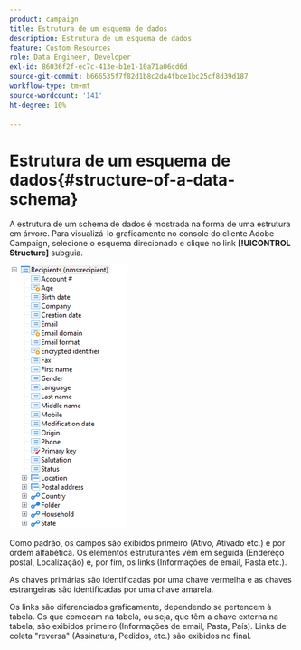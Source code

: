 ```yaml
---
product: campaign
title: Estrutura de um esquema de dados
description: Estrutura de um esquema de dados
feature: Custom Resources
role: Data Engineer, Developer
exl-id: 86036f2f-ec7c-413e-b1e1-10a71a06cd6d
source-git-commit: b666535f7f82d1b8c2da4fbce1bc25cf8d39d187
workflow-type: tm+mt
source-wordcount: '141'
ht-degree: 10%

---
```


# Estrutura de um esquema de dados{#structure-of-a-data-schema}

A estrutura de um schema de dados é mostrada na forma de uma estrutura em árvore. Para visualizá-lo graficamente no console do cliente Adobe Campaign, selecione o esquema direcionado e clique no link **[!UICONTROL Structure]** subguia.

![](assets/d_ncs_integration_schema_arbo.png)

Como padrão, os campos são exibidos primeiro (Ativo, Ativado etc.) e por ordem alfabética. Os elementos estruturantes vêm em seguida (Endereço postal, Localização) e, por fim, os links (Informações de email, Pasta etc.).

As chaves primárias são identificadas por uma chave vermelha e as chaves estrangeiras são identificadas por uma chave amarela.

Os links são diferenciados graficamente, dependendo se pertencem à tabela. Os que começam na tabela, ou seja, que têm a chave externa na tabela, são exibidos primeiro (Informações de email, Pasta, País). Links de coleta &quot;reversa&quot; (Assinatura, Pedidos, etc.) são exibidos no final.

